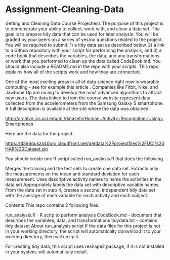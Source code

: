 # Assignment-Cleaning-Data
Getting and Cleaning Data Course Projectless The purpose of this project is to demonstrate your ability to collect, work with, and clean a data set. The goal is to prepare tidy data that can be used for later analysis. You will be graded by your peers on a series of yes/no questions related to the project. You will be required to submit: 1) a tidy data set as described below, 2) a link to a Github repository with your script for performing the analysis, and 3) a code book that describes the variables, the data, and any transformations or work that you performed to clean up the data called CodeBook.md. You should also include a README.md in the repo with your scripts. This repo explains how all of the scripts work and how they are connected.

One of the most exciting areas in all of data science right now is wearable computing - see for example this article . Companies like Fitbit, Nike, and Jawbone Up are racing to develop the most advanced algorithms to attract new users. The data linked to from the course website represent data collected from the accelerometers from the Samsung Galaxy S smartphone. A full description is available at the site where the data was obtained:

http://archive.ics.uci.edu/ml/datasets/Human+Activity+Recognition+Using+Smartphones

Here are the data for the project:

https://d396qusza40orc.cloudfront.net/getdata%2Fprojectfiles%2FUCI%20HAR%20Dataset.zip

You should create one R script called run_analysis.R that does the following.

Merges the training and the test sets to create one data set. Extracts only the measurements on the mean and standard deviation for each measurement. Uses descriptive activity names to name the activities in the data set Appropriately labels the data set with descriptive variable names. From the data set in step 4, creates a second, independent tidy data set with the average of each variable for each activity and each subject.


Contents
This repo contains 2 following files.

run_analysis.R - R scrip to perform analysis
CodeBook.md - document that describes the variables, data, and transformations
tidydata.txt - contains tidy dataset
About run_analysis script
If the data files for this project is not in your working directory, the script will automatically donwnload it to your working directory, then will unzip it.

For creating tidy data, this script uses reshape2 package, if it is not installed in your system, will automaticaly install.
